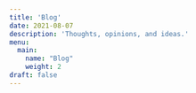 ```yaml
---
title: 'Blog'
date: 2021-08-07
description: 'Thoughts, opinions, and ideas.'
menu:
  main:
    name: "Blog"
    weight: 2
draft: false
---
```

